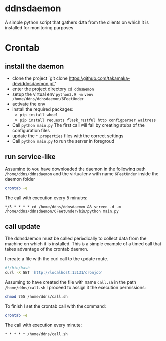 # ddnsdaemon

A simple python script that gathers data from the clients on which it is installed for monitoring purposes

# Crontab

## install the daemon

* clone the project `git clone https://github.com/takamaka-dev/ddnsdaemon.git'
* enter the project directory `cd ddnsaemon`
* setup the virtual env `python3.9 -m venv /home/ddns/ddnsdaemon/6FeetUnder`
* activate the env
* install the required packages:
  * `pip install wheel`
  * `pip install requests flask_restful http configparser waitress`
* Call `python main.py` The first call will fail by creating stubs of the configuration files
* update the `*.properties` files with the correct settings
* Call `python main.py` to run the server in foregroud

## run service-like

Assuming to you have downloaded the daemon in the following path `/home/ddns/ddnsdaemon` and the virtual env with name `6FeetUnder` inside the daemon folder


```bash
crontab -e
```

The call with execution every 5 minutes:

```crontab
*/5 * * * * cd /home/ddns/ddnsdaemon && screen -d -m /home/ddns/ddnsdaemon/6FeetUnder/bin/python main.py
```

## call update

The ddnsdaemon must be called periodically to collect data from the machine on which it is installed. This is a simple
example of a timed call that takes advantage of the crontab daemon.

I create a file with the curl call to the update route.

```bash
#!/bin/bash
curl -X GET 'http://localhost:13131/cronjob'
```
Assuming to have created the file with name `call.sh` in the path `/home/ddns/call.sh` I proceed to assign it the execution permissions:

```bash
chmod 755 /home/ddns/call.sh
```

To finish I set the crontab call with the command:

```bash
crontab -e
```

The call with execution every minute:

```crontab
* * * * * /home/ddns/call.sh
```


